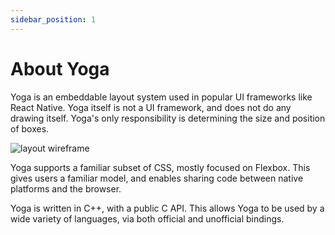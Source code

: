 ```yaml
---
sidebar_position: 1
---
```


# About Yoga

Yoga is an embeddable layout system used in popular UI frameworks like React Native. Yoga itself is not a UI framework, and does not do any drawing itself. Yoga's only responsibility is determining the size and position of boxes.

![layout wireframe](./img/wireframe-example.svg)

Yoga supports a familiar subset of CSS, mostly focused on Flexbox. This gives users a familiar model, and enables sharing code between native platforms and the browser.

Yoga is written in C++, with a public C API. This allows Yoga to be used by a wide variety of languages, via both official and unofficial bindings.

